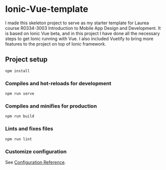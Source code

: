 # Ionic-Vue-template

I made this skeleton project to serve as my starter template for Laurea course R0334-3003 Introduction to Mobile App Design and Development. It is based on Ionic Vue beta, and in this project I have done all the necessary steps to get Ionic running with Vue. I also included Vuetify to bring more features to the project on top of Ionic framework.

## Project setup
```
npm install
```

### Compiles and hot-reloads for development
```
npm run serve
```

### Compiles and minifies for production
```
npm run build
```

### Lints and fixes files
```
npm run lint
```

### Customize configuration
See [Configuration Reference](https://cli.vuejs.org/config/).
